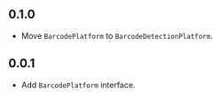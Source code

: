 ## 0.1.0

* Move `BarcodePlatform` to `BarcodeDetectionPlatform`.

## 0.0.1

* Add `BarcodePlatform` interface.
